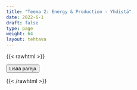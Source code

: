 ```yaml
---
title: "Teema 2: Energy & Production - Yhdistä"
date: 2022-6-1
draft: false
type: page
weight: 64
layout: tehtava
---
```

{{< rawhtml >}}
<link rel="stylesheet" type="text/css" href="/css/yhdistely.css"/>
<div id="nappulat">
<button id="lisaa">
Lisää pareja
</button>
</div>
<div id="kaikki"></div>
<div id="tehtava" class="grid grid-cols-2">
 <div><ul id="terms"> </ul></div>
 <div><ul id="defs"> </ul></div>

</div>


<script> 
 
  //Data for terms and definitions. This can be stored in a separate .js file, in a JSON file or here in the main file
   var data = {
    terms: [{
     index: 0, text: 'biofuel'
}, { index: 1, text: 'biogas'
}, { index: 2, text: 'biomass'
}, { index: 3, text: 'geothermal energy'
}, { index: 4, text: 'hydropower'
}, { index: 5, text: 'ocean energy'
}, { index: 6, text: 'solar energy'
}, { index: 7, text: 'tidal energy'
}, { index: 8, text: 'wave energy'
}, { index: 9, text: 'wind power'
}, { index: 10, text: 'wood pellet'
}, { index: 11, text: 'charcoal'
}, { index: 12, text: 'coal'
}, { index: 13, text: 'crude oil, petroleum'
}, { index: 14, text: 'fossil fuel'
}, { index: 15, text: 'natural gas'
}, { index: 16, text: 'nuclear energy'
}, { index: 17, text: 'peat'
}, { index: 18, text: 'battery'
}, { index: 19, text: 'blackout, power failure/cut/outage'
}, { index: 20, text: 'boiler'
}, { index: 21, text: 'central heating'
}, { index: 22, text: 'electrical grid'
}, { index: 23, text: 'energy supply'
}, { index: 24, text: 'geothermal heating'
}, { index: 25, text: 'oil rig'
}, { index: 26, text: 'power plant'
}, { index: 27, text: 'power line'
}, { index: 28, text: 'radiator'
}, { index: 29, text: 'solar panel'
}, { index: 30, text: 'wind farm'
}, { index: 31, text: 'wind turbine'
}, { index: 32, text: 'biodegradable'
}, { index: 33, text: 'compost'
}, { index: 34, text: 'contamination'
}, { index: 35, text: 'circular economy'
}, { index: 36, text: 'decompose'
}, { index: 37, text: 'dumpster'
}, { index: 38, text: 'garbage, waste, trash, rubbish, litter, debris'
}, { index: 39, text: 'hazardous waste'
}, { index: 40, text: 'inorganic waste'
}, { index: 41, text: 'landfill'
}, { index: 42, text: 'mixed waste'
}, { index: 43, text: 'organic waste'
}, { index: 44, text: 'packaging'
}, { index: 45, text: 'pollution'
}, { index: 46, text: 'recycle'
}, { index: 47, text: 'recyclable materials'
}, { index: 48, text: 'reuse'
}, { index: 49, text: 'scraps'
}, { index: 50, text: 'sewage, wastewater'
}, { index: 51, text: 'skip'
}, { index: 52, text: 'waste incineration'
}, { index: 53, text: 'crop, harvest, yield'
}, { index: 54, text: 'crop rotation'
}, { index: 55, text: 'dairy farm'
}, { index: 56, text: 'domestic animal'
}, { index: 57, text: 'dung, manure'
}, { index: 58, text: 'factory farming'
}, { index: 59, text: 'fertility'
}, { index: 60, text: 'fertiliser'
}, { index: 61, text: 'fodder'
}, { index: 62, text: 'food chain'
}, { index: 63, text: 'forestry'
}, { index: 64, text: 'genetically modified (GM)'
}, { index: 65, text: 'graze'
}, { index: 66, text: 'herbicide'
}, { index: 67, text: 'irrigation'
}, { index: 68, text: 'livestock'
}, { index: 69, text: 'local food'
}, { index: 70, text: 'organic'
}, { index: 71, text: 'pest'
}, { index: 72, text: 'pesticide'
}, { index: 73, text: 'preservative'
}, { index: 74, text: 'soil'



},

    ],

  definitions: [{
    
     index: 0, text: 'biopolttoaine'
}, { index: 1, text: 'biokaasu'
}, { index: 2, text: 'biomassa'
}, { index: 3, text: 'maalämpö'
}, { index: 4, text: 'vesivoima'
}, { index: 5, text: 'valtamerienergia'
}, { index: 6, text: 'aurinkovoima'
}, { index: 7, text: 'vuorovesivoima'
}, { index: 8, text: 'aaltovoima'
}, { index: 9, text: 'tuulivoima'
}, { index: 10, text: 'puupelletti'
}, { index: 11, text: 'puuhiili, antrasiitti'
}, { index: 12, text: 'kivihiili'
}, { index: 13, text: 'raakaöljy'
}, { index: 14, text: 'fossiilinen polttoaine'
}, { index: 15, text: 'maakaasu'
}, { index: 16, text: 'ydinvoima'
}, { index: 17, text: 'turve'
}, { index: 18, text: 'akku'
}, { index: 19, text: 'sähkökatko'
}, { index: 20, text: 'lämminvesivaraaja, vedenlämmitin'
}, { index: 21, text: 'keskuslämmitys'
}, { index: 22, text: 'sähköverkko'
}, { index: 23, text: 'energiantuotanto, energian jakelu'
}, { index: 24, text: 'maalämpö'
}, { index: 25, text: 'öljynporauslautta'
}, { index: 26, text: 'voimala'
}, { index: 27, text: 'sähkölinja'
}, { index: 28, text: 'lämpöpatteri'
}, { index: 29, text: 'aurinkopaneeli'
}, { index: 30, text: 'tuulivoimapuisto'
}, { index: 31, text: 'tuuliturbiini'
}, { index: 32, text: 'biologisesti hajoava'
}, { index: 33, text: 'kompostoida, komposti'
}, { index: 34, text: 'saastuminen, pilaantuminen'
}, { index: 35, text: 'kiertotalous'
}, { index: 36, text: 'maatua, hajottaa'
}, { index: 37, text: 'roskalaatikko'
}, { index: 38, text: 'jäte, jätteet, roska, roskat'
}, { index: 39, text: 'ongelmajäte, vaarallinen jäte'
}, { index: 40, text: 'epäorgaaninen jäte'
}, { index: 41, text: 'kaatopaikka'
}, { index: 42, text: 'sekajäte'
}, { index: 43, text: 'orgaaninen jäte'
}, { index: 44, text: 'pakkausmateriaali'
}, { index: 45, text: 'saastuminen, saaste'
}, { index: 46, text: 'kierrättää'
}, { index: 47, text: 'kierrätysmateriaali'
}, { index: 48, text: 'käyttää uudelleen'
}, { index: 49, text: 'ruoantähteet'
}, { index: 50, text: 'jätevesi'
}, { index: 51, text: 'jätelava'
}, { index: 52, text: 'jätteenpoltto'
}, { index: 53, text: 'sato'
}, { index: 54, text: 'vuoroviljely'
}, { index: 55, text: 'maitotila'
}, { index: 56, text: 'kotieläin'
}, { index: 57, text: 'lanta'
}, { index: 58, text: 'tehotuotanto'
}, { index: 59, text: 'hedelmällisyys'
}, { index: 60, text: 'lannoite'
}, { index: 61, text: 'rehu'
}, { index: 62, text: 'ravintoketju'
}, { index: 63, text: 'metsänhoito'
}, { index: 64, text: 'geenimuunneltu'
}, { index: 65, text: 'laiduntaa'
}, { index: 66, text: 'kasvimyrkky'
}, { index: 67, text: 'kastelu'
}, { index: 68, text: 'karja'
}, { index: 69, text: 'lähiruoka'
}, { index: 70, text: 'luomu'
}, { index: 71, text: 'tuholainen'
}, { index: 72, text: 'tuholaismyrkky'
}, { index: 73, text: 'säilöntäaine'
}, { index: 74, text: 'maaperä'



},

    ],
    //this creates matches for indexes. This is a sort of an Answer Sheet
    pairs: {
      0: 0,
      1: 1,
      2: 2,
      3: 3,
      4: 4,
      5: 5,
      6: 6,
      7: 7,
      8: 8,
      9: 9,
      10: 10,
      11: 11,
      12: 12,
      13: 13,
      14: 14,
      15: 15,
      16: 16,
      17: 17,
      18: 18,
      19: 19,
      20: 20,
      21: 21,
      22: 22,
      23: 23,
      24: 24,
      25: 25,
      26: 26,
      27: 27,
      28: 28,
      29: 29,
      30: 30,
      31: 31,
      32: 32,
      33: 33,
      34: 34,
      35: 35,
      36: 36,
      37: 37,
      38: 38,
      39: 39,
      40: 40,
      41: 41,
      42: 42,
      43: 43,
      44: 44,
      45: 45,
      46: 46,
      47: 47,
      48: 48,
      49: 49,
      50: 50,
      51: 51,
      52: 52,
      53: 53,
      54: 54,
      55: 55,
      56: 56,
      57: 57,
      58: 58,
      59: 59,
      60: 60,
      61: 61,
      62: 62,
      63: 63,
      64: 64,
      65: 65,
      66: 66,
      67: 67,
      68: 68,
      69: 69,
      70: 70,
      71: 71,
      72: 72,
      73: 73,
      74: 74,
    }
  };
    
for (var a=[],i=0;i<75;++i) a[i]=i;

function shufflee(array) {
  var tmp, current, top = array.length;
  if(top) while(--top) {
    current = Math.floor(Math.random() * (top + 1));
    tmp = array[current];
    array[current] = array[top];
    array[top] = tmp;
  }
  return array;
}

a = shufflee(a);
  

  var selectedTerm = null, //to make sure none is selected onload
    selectedDef = null,
    termsContainer = document.querySelector("#terms"), //list of terms
    defsContainer = document.querySelector("#defs"); //list of definitions

  //This function takes two arguments, that is one term and one def to compare if they match. It returns True or False after compairing values of the "pairs" object property.     
  function isMatch(termIndex, defIndex) {
    return data.pairs[termIndex] === defIndex;
  }

  //This function adds HTML elements and content to the specified container (UL).
  function createListHTML(list, container) {
    container.innerHTML = ""; //first, clean up any existing LI elements
    for (var i = 0; i < 75; i++) {
      container.innerHTML = container.innerHTML + "<li data-index='" + list[i]["index"] + "'>" + "<span>" + list[i]["text"] + "</span>" + "</li>";

    }
  }

function addCSS(css){
  var elem=document.createElement('style');
  if(elem.styleSheet && !elem.sheet)elem.styleSheet.cssText=css;
  else elem.appendChild(document.createTextNode(css));
  document.getElementsByTagName('head')[0].appendChild(elem); 
}

  createListHTML(data.terms, termsContainer);
  createListHTML(data.definitions, defsContainer);

  //listen for a "click" event on a list of Terms and store the clicked object in the target object
  termsContainer.addEventListener("click", function(e) {
    var target = e.target.parentNode;
    if (target.className === "score")
      return;
    var termIndex = Number(target.getAttribute("data-index"));
    //the condition is that only one LI can be selected
    if (selectedTerm !== null && selectedTerm !== termIndex) {
      termsContainer.querySelector("li[data-index='" + selectedTerm + "']").removeAttribute("data-selected");
    }

    //deletion of the decoration
    if (target.hasAttribute("data-selected")) {
      target.removeAttribute("data-selected");
      selectedTerm = null;
    }
    //selecting on click	
    else {
      target.setAttribute("data-selected", true);
      selectedTerm = termIndex;
    }

    if (selectedTerm !== null && selectedDef !== null) {
      var term = document.querySelector("#terms [data-index='" + selectedTerm + "']");
      var def = document.querySelector("#defs [data-index='" + selectedDef + "']");
      if (isMatch(selectedTerm, selectedDef)) {
				term.className = "score";
        def.className = "score";
  			numero++;
   			term.style.order = (numero);
   			def.style.order = (numero);
            }
      selectedTerm = null;
      selectedDef = null;
      term.removeAttribute("data-selected");
      def.removeAttribute("data-selected");
			    }
  })

  defsContainer.addEventListener("click", function(e) {
    var target = e.target.parentNode;
    if (target.className === "score")
      return;
    var defIndex = Number(target.getAttribute("data-index"));
    var defText = Number(target.getAttribute("data-index"))

    if (selectedDef !== null && selectedDef !== defIndex) {
      defsContainer.querySelector("li[data-index='" + selectedDef + "']").removeAttribute("data-selected");
    }

    if (target.hasAttribute("data-selected"))
      target.removeAttribute("data-selected");
    else
      target.setAttribute("data-selected", true);
    selectedDef = Number(target.getAttribute("data-index"));
    if (selectedTerm !== null && selectedDef !== null) {
      //var term = document.querySelector("#terms [data-index='"+selectedTerm+"']");
      var term = termsContainer.querySelector("[data-index='" + selectedTerm + "']");
      //var def = document.querySelector("#defs [data-index='"+selectedDef+"']");
      var def = defsContainer.querySelector("[data-index='" + selectedDef + "']");
      if (isMatch(selectedTerm, selectedDef)) {
				term.className = "score";
        def.className = "score";
  			numero++;
   			term.style.order = (numero);
   			def.style.order = (numero);
       }
      
      selectedTerm = null; //poista napautusten valinta
      selectedDef = null; //poista napautusten valinta
      term.removeAttribute("data-selected");
      def.removeAttribute("data-selected");
    }
  })

  function shuffle() {
    randomSort(data.terms)
    randomSort(data.definitions)
    createListHTML(data.terms, termsContainer)
    createListHTML(data.definitions, defsContainer)
    addCSS("div#tehtava li[data-index]{display: none;}")
    addCSS("div#tehtava li[data-index='" + a[0] + "']{display: flex;}")
		addCSS("div#tehtava li[data-index='" + a[1] + "']{display: flex;}")
    addCSS("div#tehtava li[data-index='" + a[2] + "']{display: flex;}")
    addCSS("div#tehtava li[data-index='" + a[3] + "']{display: flex;}")
    addCSS("div#tehtava li[data-index='" + a[4] + "']{display: flex;}")
    addCSS("div#tehtava li[data-index='" + a[5] + "']{display: flex;}")
  }
  
  
  
  function randomSort(array) {
    var currentIndex = array.length,
      temporaryValue, randomIndex;

    // While there remain elements to shuffle...

    while (currentIndex !== 0) {

      // Pick a remaining element...
      randomIndex = Math.floor(Math.random() * currentIndex);
      currentIndex -= 1;

      // And swap it with the current element. SWAP
      temporaryValue = array[currentIndex];
      array[currentIndex] = array[randomIndex];
      array[randomIndex] = temporaryValue;
    }

    return array;
  }

  shuffle(); 
  
document.getElementById("lisaa").addEventListener("click", function() {
        h++;
        addCSS("div#tehtava li[data-index='" + a[h] + "']{display: flex;}")
				h++;
        addCSS("div#tehtava li[data-index='" + a[h] + "']{display: flex;}")
				h++;
        addCSS("div#tehtava li[data-index='" + a[h] + "']{display: flex;}")
				h++;
        addCSS("div#tehtava li[data-index='" + a[h] + "']{display: flex;}")
				h++;
        addCSS("div#tehtava li[data-index='" + a[h] + "']{display: flex;}")
				h++;
        addCSS("div#tehtava li[data-index='" + a[h] + "']{display: flex;}")
if(h>78){$("#kaikki").html("Kaikki lisätty jo!"); }      })
  

var numero = 0;
var h = 6;
</script>
{{< /rawhtml >}}
